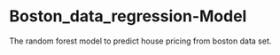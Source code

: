 # Boston_data_regression-Model
The random forest model to predict house pricing from boston data set.
